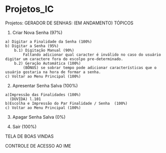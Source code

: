 # Projetos_IC
Projetos:
GERADOR DE SENHAS: (EM ANDAMENTO)
                TÓPICOS
  1) Criar Nova Senha (97%)
    
    a) Digitar a Finalidade da Senha (100%)
    b) Digitar a Senha (95%)
        b.1) Digitação Manual (90%)
            Faltando adicionar qual caracter é inválido no caso do usuário digitar um caractere fora do escolpo pre-determinado.
        b.2) Geração Automática (100%)
            (BÔNUS) se sobrar tempo pode adicionar características que o usuário gostaria na hora de formar a senha.
    c) Voltar ao Menu Principal (100%)        
  2) Apresentar Senha Salva (100%)
    
    a)Impressão das Finalidades (100%)
      (DÚVIDA) l.101
    b)Escolha e Impressão do Par Finalidade / Senha  (100%)
    c) Voltar ao Menu Principal (100%)
  3) Apagar Senha Salva  (0%)

  4) Sair (100%)

TELA DE BOAS VINDAS

CONTROLE DE ACESSO AO IME
